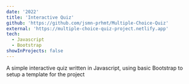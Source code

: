 ```yaml
---
date: '2022'
title: 'Interactive Quiz'
github: 'https://github.com/jsmn-prhmt/Multiple-Choice-Quiz'
external: 'https://multiple-choice-quiz-project.netlify.app'
tech:
  - Javascript
  - Bootstrap
showInProjects: false
---
```


A simple interactive quiz written in Javascript, using basic Bootstrap to setup a template for the project